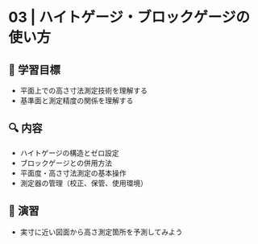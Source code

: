 # 03 | ハイトゲージ・ブロックゲージの使い方

## 🧭 学習目標
- 平面上での高さ寸法測定技術を理解する
- 基準面と測定精度の関係を理解する

## 🔍 内容
- ハイトゲージの構造とゼロ設定
- ブロックゲージとの併用方法
- 平面度・高さ寸法測定の基本操作
- 測定器の管理（校正、保管、使用環境）

## 🧪 演習
- 実寸に近い図面から高さ測定箇所を予測してみよう
